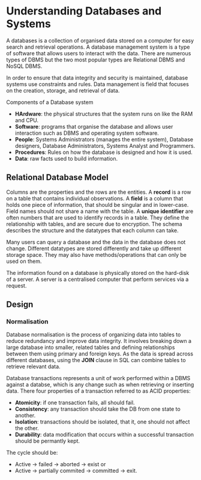 # Understanding Databases and Systems
A databases is a collection of organised data stored on a computer for easy search and retrieval operations. A database management system is a type of software that allows users to interact with the data. There are numerous types of DBMS but the two most popular types are Relational DBMS and NoSQL DBMS.

In order to ensure that data integrity and security is maintained, database systems use constraints and rules. Data management is field that focuses on the creation, storage, and retrieval of data.

Components of a Database system
- **HArdware**: the physical structures that the system runs on like the RAM and CPU.
- **Software**: programs that organise the database and allows user interaction such as DBMS and operating system software.
- **People**: Systems Administrators (manages the entire system), Database designers, Database Administrators, Systems Analyst and Programmers.
- **Procedures**: Rules on how the database is designed and how it is used.
- **Data**: raw facts used to build information.



## Relational Database Model
Columns are the properties and the rows are the entities. A **record** is a row on a table that contains individual observations. A **field** is a column that holds one piece of information, that should be singular and in lower-case. Field names should not share a name with the table. A **unique identifier** are often numbers that are used to identify records in a table. They define the relationship with tables, and are secure due to encryption.
The schema describes the structure and the datatypes that each column can take.

Many users can query a database and the data in the database does not change.
Different datatypes are stored differently and take up different storage space. They may also have methods/operations that can only be used on them.

The information found on a database is physically stored on the hard-disk of a server. A server is a centralised computer that perform services via a request.

## Design
### Normalisation
Database normalisation is the process of organizing data into tables to reduce redundancy and improve data integrity. It involves breaking down
a large database into smaller, related tables and defining relationships between them using primary and foreign keys. As the data is spread across different databases, using the **JOIN** clause in SQL can combine tables to retrieve relevant data.

Database transactions represents a unit of work performed within a DBMS against a databse, which is any change such as when retrieving or inserting data. There four properties of a transaction referred to as ACID properties:
- **Atomicity**: if one transaction fails, all should fail.
- **Consistency**: any transaction should take the DB from one state to another.
- **Isolation**: transactions should be isolated, that it, one should not affect the other.
- **Durability**: data modification that occurs within a successful transaction should be permantly kept.

The cycle should be:
- Active -> failed -> aborted -> exist or
- Active -> partially commited -> committed -> exit.